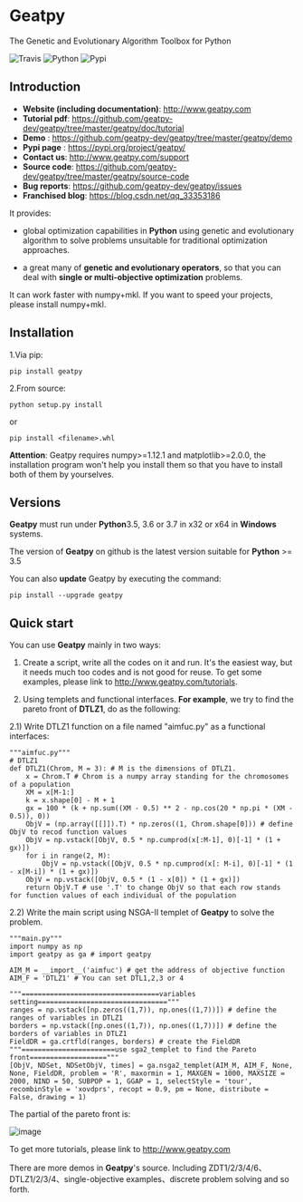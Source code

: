 # **Geatpy** 
The Genetic and Evolutionary Algorithm Toolbox for Python

![Travis](https://travis-ci.org/geatpy-dev/geatpy.svg?branch=master)
![Python](https://img.shields.io/badge/python->=3.5-green.svg)
![Pypi](https://img.shields.io/badge/pypi-1.0.7-blue.svg)

## Introduction
* **Website (including documentation)**: http://www.geatpy.com
* **Tutorial pdf**: https://github.com/geatpy-dev/geatpy/tree/master/geatpy/doc/tutorial
* **Demo** : https://github.com/geatpy-dev/geatpy/tree/master/geatpy/demo
* **Pypi page** : https://pypi.org/project/geatpy/
* **Contact us**: http://www.geatpy.com/support
* **Source code**: https://github.com/geatpy-dev/geatpy/tree/master/geatpy/source-code
* **Bug reports**: https://github.com/geatpy-dev/geatpy/issues
* **Franchised blog**: https://blog.csdn.net/qq_33353186

It provides:

* global optimization capabilities in **Python** using genetic and evolutionary algorithm to solve problems unsuitable for traditional optimization approaches.

* a great many of **genetic and evolutionary operators**, so that you can deal with **single or multi-objective optimization** problems.

It can work faster with numpy+mkl. If you want to speed your projects, please install numpy+mkl.

## Installation
1.Via pip:

    pip install geatpy

2.From source:

    python setup.py install

or

    pip install <filename>.whl

**Attention**: Geatpy requires numpy>=1.12.1 and matplotlib>=2.0.0, the installation program won't help you install them so that you have to install both of them by yourselves.

## Versions

**Geatpy** must run under **Python**3.5, 3.6 or 3.7 in x32 or x64 in **Windows** systems.

The version of **Geatpy** on github is the latest version suitable for **Python** >= 3.5

You can also **update** Geatpy by executing the command:

    pip install --upgrade geatpy

Quick start
-----------

You can use **Geatpy** mainly in two ways:

1. Create a script, write all the codes on it and run. It's the easiest way, but it needs much too codes and is not good for reuse. To get some examples, please link to http://www.geatpy.com/tutorials.

2. Using templets and functional interfaces. **For example**, we try to find the pareto front of **DTLZ1**, do as the following:

2.1) Write DTLZ1 function on a file named "aimfuc.py" as a functional interfaces:

    """aimfuc.py"""
    # DTLZ1
    def DTLZ1(Chrom, M = 3): # M is the dimensions of DTLZ1.
        x = Chrom.T # Chrom is a numpy array standing for the chromosomes of a population
	    XM = x[M-1:]
	    k = x.shape[0] - M + 1
	    gx = 100 * (k + np.sum((XM - 0.5) ** 2 - np.cos(20 * np.pi * (XM - 0.5)), 0))
	    ObjV = (np.array([[]]).T) * np.zeros((1, Chrom.shape[0])) # define ObjV to recod function values
	    ObjV = np.vstack([ObjV, 0.5 * np.cumprod(x[:M-1], 0)[-1] * (1 + gx)])
	    for i in range(2, M):
	        ObjV = np.vstack([ObjV, 0.5 * np.cumprod(x[: M-i], 0)[-1] * (1 - x[M-i]) * (1 + gx)])
	    ObjV = np.vstack([ObjV, 0.5 * (1 - x[0]) * (1 + gx)])
	    return ObjV.T # use '.T' to change ObjV so that each row stands for function values of each individual of the population

2.2) Write the main script using NSGA-II templet of **Geatpy** to solve the problem.

    """main.py"""
    import numpy as np
    import geatpy as ga # import geatpy
    
    AIM_M = __import__('aimfuc') # get the address of objective function
    AIM_F = 'DTLZ1' # You can set DTL1,2,3 or 4
    
    """==================================variables setting================================"""
    ranges = np.vstack([np.zeros((1,7)), np.ones((1,7))]) # define the ranges of variables in DTLZ1
    borders = np.vstack([np.ones((1,7)), np.ones((1,7))]) # define the borders of variables in DTLZ1
    FieldDR = ga.crtfld(ranges, borders) # create the FieldDR
    """=======================use sga2_templet to find the Pareto front==================="""
    [ObjV, NDSet, NDSetObjV, times] = ga.nsga2_templet(AIM_M, AIM_F, None, None, FieldDR, problem = 'R', maxormin = 1, MAXGEN = 1000, MAXSIZE = 2000, NIND = 50, SUBPOP = 1, GGAP = 1, selectStyle = 'tour', recombinStyle = 'xovdprs', recopt = 0.9, pm = None, distribute = False, drawing = 1)

The partial of the pareto front is:

![image](https://github.com/geatpy-dev/geatpy/blob/master/geatpy/demo/DTLZ_demo/Pareto%20Front.png)

To get more tutorials, please link to http://www.geatpy.com

There are more demos in **Geatpy**'s source. Including ZDT1/2/3/4/6、 DTLZ1/2/3/4、single-objective examples、discrete problem solving and so forth.
